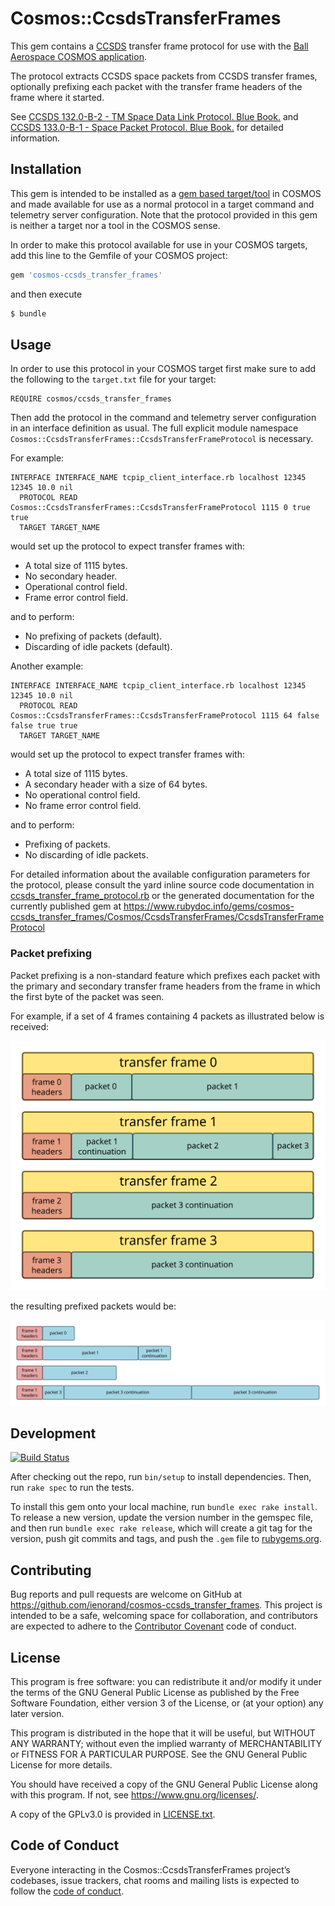 # Cosmos::CcsdsTransferFrames

This gem contains a [CCSDS](https://public.ccsds.org/default.aspx) transfer frame protocol for use with the [Ball Aerospace COSMOS application](http://cosmosrb.com).

The protocol extracts CCSDS space packets from CCSDS transfer frames, optionally prefixing each packet with the transfer frame headers of the frame where it started.

See [CCSDS 132.0-B-2 - TM Space Data Link Protocol. Blue Book.](https://public.ccsds.org/Pubs/132x0b2.pdf) and [CCSDS 133.0-B-1 - Space Packet Protocol. Blue Book.](https://public.ccsds.org/Pubs/133x0b1c2.pdf) for detailed information.

## Installation

This gem is intended to be installed as a [gem based target/tool](http://cosmosrb.com/docs/gemtargets/) in COSMOS and made available for use as a normal protocol in a target command and telemetry server configuration. Note that the protocol provided in this gem is neither a target nor a tool in the COSMOS sense.

In order to make this protocol available for use in your COSMOS targets, add this line to the Gemfile of your COSMOS project:

```ruby
gem 'cosmos-ccsds_transfer_frames'
```

and then execute

```sh
$ bundle
```

## Usage

In order to use this protocol in your COSMOS target first make sure to add the following to the `target.txt` file for your target:

```
REQUIRE cosmos/ccsds_transfer_frames
```

Then add the protocol in the command and telemetry server configuration in an interface definition as usual. The full explicit module namespace `Cosmos::CcsdsTransferFrames::CcsdsTransferFrameProtocol` is necessary.

For example:

```
INTERFACE INTERFACE_NAME tcpip_client_interface.rb localhost 12345 12345 10.0 nil
  PROTOCOL READ Cosmos::CcsdsTransferFrames::CcsdsTransferFrameProtocol 1115 0 true true
  TARGET TARGET_NAME
```

would set up the protocol to expect transfer frames with:

* A total size of 1115 bytes.
* No secondary header.
* Operational control field.
* Frame error control field.

and to perform:

* No prefixing of packets (default).
* Discarding of idle packets (default).

Another example:

```
INTERFACE INTERFACE_NAME tcpip_client_interface.rb localhost 12345 12345 10.0 nil
  PROTOCOL READ Cosmos::CcsdsTransferFrames::CcsdsTransferFrameProtocol 1115 64 false false true true
  TARGET TARGET_NAME
```

would set up the protocol to expect transfer frames with:

* A total size of 1115 bytes.
* A secondary header with a size of 64 bytes.
* No operational control field.
* No frame error control field.

and to perform:

* Prefixing of packets.
* No discarding of idle packets.

For detailed information about the available configuration parameters for the protocol, please consult the yard inline source code documentation in [ccsds_transfer_frame_protocol.rb](lib/cosmos/ccsds_transfer_frames/ccsds_transfer_frame_protocol.rb) or the generated documentation for the currently published gem at https://www.rubydoc.info/gems/cosmos-ccsds_transfer_frames/Cosmos/CcsdsTransferFrames/CcsdsTransferFrameProtocol

### Packet prefixing

Packet prefixing is a non-standard feature which prefixes each packet with the primary and secondary transfer frame headers from the frame in which the first byte of the packet was seen.

For example, if a set of 4 frames containing 4 packets as illustrated below is received:

![Frames before packet extraction and prefixing.](img/frames_before_packet_extraction_and_prefixing.svg)

the resulting prefixed packets would be:

![Prefixed packets after extraction and prefixing.](img/prefixed_packets_after_extraction_and_prefixing.svg)

## Development

[![Build Status](https://travis-ci.org/ienorand/cosmos-ccsds_transfer_frames.svg?branch=master)](https://travis-ci.org/ienorand/cosmos-ccsds_transfer_frames)

After checking out the repo, run `bin/setup` to install dependencies. Then, run `rake spec` to run the tests.

To install this gem onto your local machine, run `bundle exec rake install`. To release a new version, update the version number in the gemspec file, and then run `bundle exec rake release`, which will create a git tag for the version, push git commits and tags, and push the `.gem` file to [rubygems.org](https://rubygems.org).

## Contributing

Bug reports and pull requests are welcome on GitHub at https://github.com/ienorand/cosmos-ccsds_transfer_frames. This project is intended to be a safe, welcoming space for collaboration, and contributors are expected to adhere to the [Contributor Covenant](http://contributor-covenant.org) code of conduct.

## License

This program is free software: you can redistribute it and/or modify
it under the terms of the GNU General Public License as published by
the Free Software Foundation, either version 3 of the License, or
(at your option) any later version.

This program is distributed in the hope that it will be useful,
but WITHOUT ANY WARRANTY; without even the implied warranty of
MERCHANTABILITY or FITNESS FOR A PARTICULAR PURPOSE.  See the
GNU General Public License for more details.

You should have received a copy of the GNU General Public License
along with this program.  If not, see <https://www.gnu.org/licenses/>.

A copy of the GPLv3.0 is provided in [LICENSE.txt](LICENSE.txt).

## Code of Conduct

Everyone interacting in the Cosmos::CcsdsTransferFrames project’s codebases, issue trackers, chat rooms and mailing lists is expected to follow the [code of conduct](https://github.com/ienorand/cosmos-ccsds_transfer_frames/blob/master/CODE_OF_CONDUCT.md).
